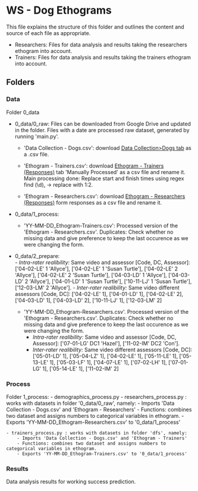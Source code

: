# WS - Dog Ethograms
This file explains the structure of this folder and outlines the content and source of each file as appropriate.

- Researchers: Files for data analysis and results taking the researchers ethogram into account.
- Trainers: Files for data analysis and results taking the trainers ethogram into account.


## Folders
### Data
Folder 0_data
- 0_data/0_raw: Files can be downloaded from Google Drive and updated in the folder. Files with a date are processed raw dataset, generated by running 'main.py'.
    - 'Data Collection - Dogs.csv': download [Data Collection>Dogs tab](https://docs.google.com/spreadsheets/d/1MwhWauU9U89bbZK-eoz1BFMO7p3cIqMnTTXPB2WkL3o/edit#gid=993745027) as a .csv file. 

    - 'Ethogram - Trainers.csv': download [Ethogram - Trainers (Responses)](https://docs.google.com/spreadsheets/d/1IUK12D-nC8imw1Y_BZKgA1dA6QIRN2WNogR6R3bwN_E/edit#gid=872369725) tab 'Manually Processed' as a csv file and rename it. Main processing done:
    Replace start and finish times using regex find (\d)[.](\d) -> replace with $1:$2.

    - 'Ethogram - Researchers.csv': download [Ethogram - Researchers (Responses)](https://docs.google.com/spreadsheets/d/1bcR8bqIKm2PmWiVrwY-AphL5xfJllIdnVQwonuXwcpg/edit#gid=1480887842) form responses as a csv file and rename it. 

- 0_data/1_process: 
    - 'YY-MM-DD_Ethogram-Trainers.csv': Processed version of the 'Ethogram - Researchers.csv'. Duplicates: Check whether no missing data and give preference to keep the last occurence as we were changing the form.

- 0_data/2_prepare:     
        - *Intra-rater realibility:* Same video and assessor [Code, DC, Assessor]: ['04-02-LE' 1 'Allyce'], ['04-02-LE' 1 'Susan Turtle'], ['04-02-LE' 2 'Allyce'], ['04-02-LE' 2 'Susan Turtle'], ['04-03-LD' 1 'Allyce'], ['04-03-LD' 2 'Allyce'], ['04-01-LD' 1 'Susan Turtle'], ['10-11-LJ' 1 'Susan Turtle'], ['12-03-LM' 2 'Allyce']. 
        - *Inter-rater realibility:* Same video different assessors [Code, DC]: ['04-02-LE' 1], ['04-01-LD' 1], ['04-02-LE' 2], ['04-03-LD' 1], ['04-03-LD' 2], ['10-11-LJ' 1], ['12-03-LM' 2]

    - 'YY-MM-DD_Ethogram-Researchers.csv'. Processed version of the 'Ethogram - Researchers.csv'. Duplicates: Check whether no missing data and give preference to keep the last occurence as we were changing the form.    
        - *Intra-rater realibility:* Same video and assessor [Code, DC, Assessor]: ['07-01-LG' DC1 'Hazel'], ['11-02-IM' DC2 'Con']. 
        - *Inter-rater realibility:* Same video different assessors [Code, DC]: ['05-01-LD' 1], ['05-04-LZ' 1], ['04-02-LE' 1], ['05-11-LE' 1], ['05-13-LE' 1], ['05-03-LF' 1], ['04-07-LE' 1], ['07-02-LH' 1], ['07-01-LG' 1], ['05-14-LE' 1], ['11-02-IM' 2] 

### Process
Folder 1_process:
    - demographics_process.py
    - researchers_process.py : works with datasets in folder '0_data/0_raw', namely: 
        - Imports 'Data Collection - Dogs.csv' and 'Ethogram - Researchers'
        - Functions: combines two dataset and assigns numbers to categorical variables in ethogram.
        - Exports 'YY-MM-DD_Ethogram-Researchers.csv' to '0_data/1_process'

    - trainers_process.py : works with datasets in folder 'dfs', namely: 
        - Imports 'Data Collection - Dogs.csv' and 'Ethogram - Trainers'
        - Functions: combines two dataset and assigns numbers to categorical variables in ethogram.
        - Exports 'YY-MM-DD_Ethogram-Trainers.csv' to '0_data/1_process'

### Results

Data analysis results for working success prediction.
